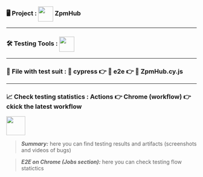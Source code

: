 ### :desktop_computer: Project :    <img src="https://dev.zpmhub.com/assets/icons/logo.png" width="40" height="40" id="logo" align="center"> ZpmHub

---

### :hammer_and_wrench: Testing Tools :     <img src="https://docs.cypress.io/img/logo/cypress-logo-dark.png" height="40" id="tool" align="center"> 

---

### :page_with_curl: File with test suit : :open_file_folder: cypress :point_right: :open_file_folder: e2e :point_right: :page_facing_up: ZpmHub.cy.js

---

### :chart_with_upwards_trend: Check testing statistics : Actions :point_right: Chrome (workflow) :point_right: ckick the latest workflow 
<img src="https://www.freeiconspng.com/uploads/blue-arrow-down-icon-png-27.png" width="50" id="arrow" align="center">

> ***Summary:*** here you can find testing results and artifacts (screenshots and videos of bugs)

> ***E2E on Chrome (Jobs section):*** here you can check testing flow statictics

